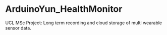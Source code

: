 ArduinoYun_HealthMonitor
========================

UCL MSc Project: Long term recording and cloud storage of multi wearable sensor data.
